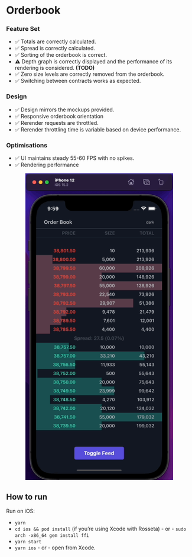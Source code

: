 # Orderbook

### Feature Set

- ✅  Totals are correctly calculated.
- ✅  Spread is correctly calculated.
- ✅  Sorting of the orderbook is correct.
- ⚠️  Depth graph is correctly displayed and the performance of its rendering is considered. **(TODO)**
- ✅  Zero size levels are correctly removed from the orderbook.
- ✅  Switching between contracts works as expected.

### Design

- ✅  Design mirrors the mockups provided.
- ✅  Responsive orderbook orientation
- ✅  Rerender requests are throttled.
- ✅  Rerender throttling time is variable based on device performance.

### Optimisations

- ✅  UI maintains steady 55-60 FPS with no spikes.
- ✅  Rendering performance

<p align="center">
    <img src="https://github.com/skantus/alejo-07-03-22/blob/main/sources/iphone.gif" width="400"/>
</p>

## How to run

Run on iOS:

- `yarn`
- `cd ios && pod install` (if you’re using Xcode with Rosseta) - or - `sudo arch -x86_64 gem install ffi` 
- `yarn start`
- `yarn ios` - or - open from Xcode.
